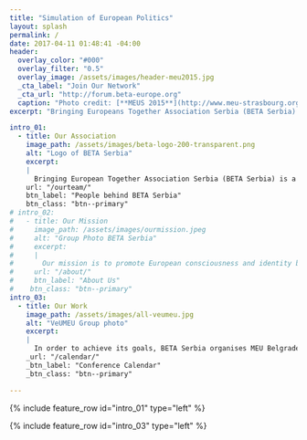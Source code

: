 ```yaml
---
title: "Simulation of European Politics"
layout: splash
permalink: /
date: 2017-04-11 01:48:41 -04:00
header:
  overlay_color: "#000"
  overlay_filter: "0.5"
  overlay_image: /assets/images/header-meu2015.jpg
  _cta_label: "Join Our Network"
  _cta_url: "http://forum.beta-europe.org"
  caption: "Photo credit: [**MEUS 2015**](http://www.meu-strasbourg.org)"
excerpt: "Bringing Europeans Together Association Serbia (BETA Serbia) is a politically independent, non-profit association aiming to organize simulations of European politics – Model European Union Belgrade.  "

intro_01:
  - title: Our Association
    image_path: /assets/images/beta-logo-200-transparent.png
    alt: "Logo of BETA Serbia"
    excerpt:
    |
      Bringing European Together Association Serbia (BETA Serbia) is a young, politically independent, non-profit organisation founded in 2017 by 8 Europeans in Bratislava. As one of its 10 branches, we share the core objectives and values of the Bringing Europeans Together Association Europe. The BETA network constitutes of more than 1,500 youth of 33 nationalities and supports over 20 events worldwide.
    url: "/ourteam/"
    btn_label: "People behind BETA Serbia"
    btn_class: "btn--primary"
# intro_02:
#   - title: Our Mission
#     image_path: /assets/images/ourmission.jpeg
#     alt: "Group Photo BETA Serbia"
#     excerpt:
#     |
#       Our mission is to promote European consciousness and identity based on plurality, tolerance and cooperation in Serbia and beyond. We aim to further strengthen European civil society by developing critical thinking in young people through intercultural dialogue and informal education.
#     url: "/about/"
#     btn_label: "About Us"
#    btn_class: "btn--primary"
intro_03:
  - title: Our Work
    image_path: /assets/images/all-veumeu.jpg
    alt: "VeUMEU Group photo"
    excerpt:
    |
      In order to achieve its goals, BETA Serbia organises MEU Belgrade in the Serbia.
    _url: "/calendar/"
    _btn_label: "Conference Calendar"
    _btn_class: "btn--primary"

---
```


{% include feature_row id="intro_01" type="left" %}

{% include feature_row id="intro_03" type="left" %}
